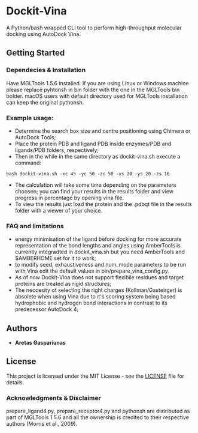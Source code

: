 # Dockit-Vina

A Python/bash wrapped CLI tool to perform high-throughput molecular docking using AutoDock Vina.

## Getting Started

### Dependecies & Installation

Have MGLTools 1.5.6 installed. If you are using Linux or Windows machine please replace pyhtonsh in bin folder with the one in the MGLTools bin bolder. macOS users with default directory used for MGLTools installation can keep the original pythonsh.

### Example usage:

* Determine the search box size and centre positioning using Chimera or AutoDock Tools;
* Place the protein PDB and ligand PDB inside enzymes/PDB and ligands/PDB folders, respectively;
* Then in the while in the same directory as dockit-vina.sh execute a command:
```
bash dockit-vina.sh -xc 45 -yc 50 -zc 50 -xs 20 -ys 20 -zs 16
```
* The calculation will take some time depending on the parameters choosen; you can find your results in the results folder and view progress in percentage by opening vina file.
* To view the results just load the protein and the .pdbqt file in the results folder with a viewer of your choice.

### FAQ and limitations

* energy minimisation of the ligand before docking for more accurate representation of the bond lengths and angles using AmberTools is currently integradted in dockit_vina.sh but you need AmberTools and $AMBERHOME set for it to work;
* to modify seed, exhaustiveness and num_mode parameters to be run with Vina edit the default values in bin/prepare_vina_config.py.
* As of now Dockit-Vina does not support flexibile residues and target proteins are treated as rigid structures;
* The neccesity of selecting the right charges (Kollman/Gasteirger) is absolete when using Vina due to it's scoring system being based hydrophobic and hydrogen bond interactions in contrast to its predecessor AutoDock 4;

## Authors
* **Aretas Gaspariunas**

## License
This project is licensed under the MIT License - see the [LICENSE](LICENSE) file for details.

### Acknowledgments & Disclaimer
prepare_ligand4.py, prepare_receptor4.py and pythonsh are distributed as part of MGLTools 1.5.6 and all the ownership is credited to their respective authors (Morris et al., 2009).
